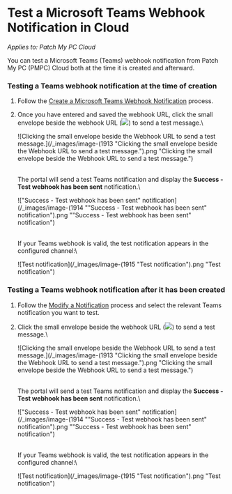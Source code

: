 # Test a Microsoft Teams Webhook Notification in Cloud

_Applies to: Patch My PC Cloud_

You can test a Microsoft Teams (Teams) webhook notification from Patch My PC (PMPC) Cloud both at the time it is created and afterward.

### Testing a Teams webhook notification at the time of creation

1. Follow the [Create a Microsoft Teams Webhook Notification](../create-a-microsoft-teams-webhook-notification-in-cloud.md) process.
2.  Once you have entered and saved the webhook URL, click the small envelope beside the webhook URL (![](/_images/image-(1900).png>)) to send a test message.\


    ![Clicking the small envelope beside the Webhook URL to send a test message.](/_images/image-(1913 "Clicking the small envelope beside the Webhook URL to send a test message.").png "Clicking the small envelope beside the Webhook URL to send a test message.")

    \
    The portal will send a test Teams notification and display the **Success - Test webhook has been sent** notification.\


    !["Success - Test webhook has been sent" notification](/_images/image-(1914 "\"Success - Test webhook has been sent\" notification").png "&#x22;Success - Test webhook has been sent&#x22; notification")

    \
    If your Teams webhook is valid, the test notification appears in the configured channel:\


    ![Test notification](/_images/image-(1915 "Test notification").png "Test notification")

### Testing a Teams webhook notification after it has been created

1. Follow the [Modify a Notification](../modify-a-cloud-notification.md) process and select the relevant Teams notification you want to test.
2.  Click the small envelope beside the webhook URL (![](/_images/image-(1900).png>)) to send a test message.\


    ![Clicking the small envelope beside the Webhook URL to send a test message.](/_images/image-(1913 "Clicking the small envelope beside the Webhook URL to send a test message.").png "Clicking the small envelope beside the Webhook URL to send a test message.")

    \
    The portal will send a test Teams notification and display the **Success - Test webhook has been sent** notification.\


    !["Success - Test webhook has been sent" notification](/_images/image-(1914 "\"Success - Test webhook has been sent\" notification").png "&#x22;Success - Test webhook has been sent&#x22; notification")

    \
    If your Teams webhook is valid, the test notification appears in the configured channel:\


    ![Test notification](/_images/image-(1915 "Test notification").png "Test notification")